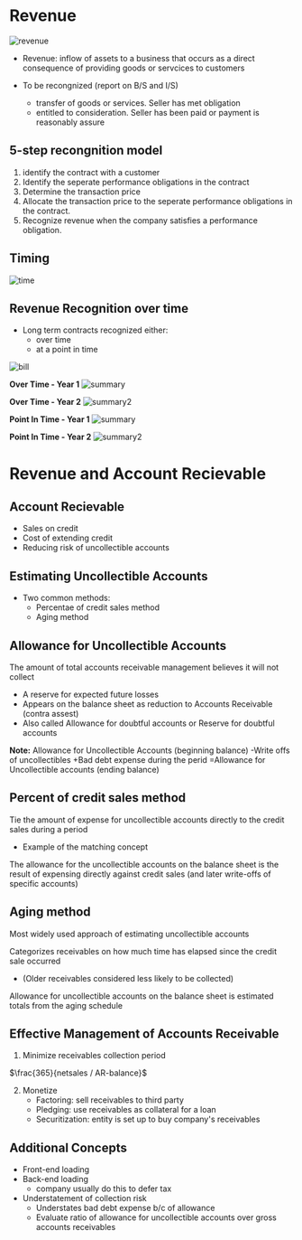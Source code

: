 # Revenue
 ![revenue](revenue.png)

 - Revenue: inflow of assets to a business that occurs as a direct consequence of providing goods or servcices to customers 

 - To be recongnized (report on B/S and I/S)
    * transfer of goods or services. Seller has met obligation 
    * entitled to consideration. Seller has been paid or payment is reasonably assure 

## 5-step recongnition model
1. identify the contract with a customer 
2. Identify the seperate performance obligations in the contract 
3. Determine the transaction price 
4. Allocate the transaction price to the seperate performance obligations in the contract. 
5. Recognize revenue when the company satisfies a performance obligation. 

## Timing 
![time](time.png)

## Revenue Recognition over time
- Long term contracts recognized either: 
   * over time
   * at a point in time 

![bill](bill.png)

**Over Time - Year 1**
![summary](summary-year1.png)

**Over Time - Year 2**
![summary2](summary-year2.png)


**Point In Time - Year 1**
![summary](pit-1.png)

**Point In Time - Year 2**
![summary2](pit-2.png)

# Revenue and Account Recievable 

## Account Recievable 

- Sales on credit
- Cost of extending credit
- Reducing risk of uncollectible accounts 

## Estimating Uncollectible Accounts 

- Two common methods: 
   * Percentae of credit sales method
   * Aging method 

## Allowance for Uncollectible Accounts

The amount of total accounts receivable management believes it will not collect 
- A reserve for expected future losses
- Appears on the balance sheet as reduction to Accounts Receivable (contra assest)
- Also called Allowance for doubtful accounts or Reserve for doubtful accounts 

**Note:** 
Allowance for Uncollectible Accounts (beginning balance) 
-Write offs of uncollectibles 
+Bad debt expense during the perid 
=Allowance for Uncollectible accounts (ending balance)

## Percent of credit sales method 
Tie the amount of expense for uncollectible accounts directly to the credit sales during a period
- Example of the matching concept

The allowance for the uncollectible accounts on the balance sheet is the result of expensing directly against credit sales (and later write-offs of specific accounts)

## Aging method
Most widely used approach of estimating uncollectible accounts

Categorizes receivables on how much time has elapsed since the credit sale occurred
- (Older receivables considered less likely to be collected)

Allowance for uncollectible accounts on the balance sheet is estimated totals from the aging schedule

## Effective Management of Accounts Receivable 
1. Minimize receivables collection period    

$\frac{365}{netsales / AR-balance}$

2. Monetize   
    * Factoring: sell receivables to third party
    * Pledging: use receivables as collateral for a loan 
    * Securitization: entity is set up to buy company's receivables 


## Additional Concepts
- Front-end loading
- Back-end loading
   * company usually do this to defer tax 
- Understatement of collection risk
   * Understates bad debt expense b/c of allowance
   * Evaluate ratio of allowance for uncollectible accounts over gross accounts receivables 
